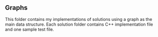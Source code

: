 ## Graphs
This folder contains my implementations of solutions using a graph as the main data structure.
Each solution folder contains C++ implementation file and one sample test file. 
